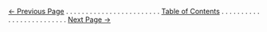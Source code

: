 [← Previous Page](previouspage.md) . . . . . . . . . . . . . . . . . . . . . . . . [Table of Contents](nextpage.md) . . . . . . . . . . . . . . . . . . . . . . . . . [Next Page →](nextpage.md)
